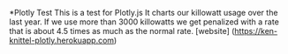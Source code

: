 *Plotly Test
This is a test for Plotly.js It charts our killowatt usage over the last year. If we use more than 3000 killowatts we get penalized with a rate that is about 4.5 times as much as the normal rate.
[website] (https://ken-knittel-plotly.herokuapp.com)